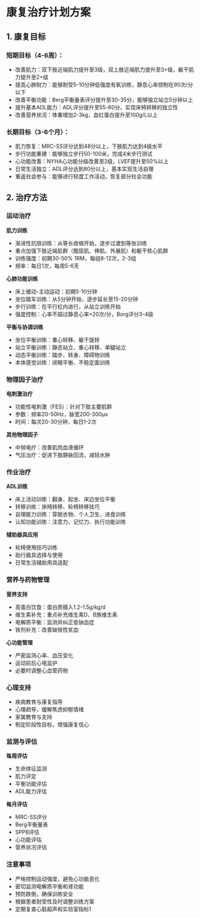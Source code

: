 # 康复治疗计划方案

## 1. 康复目标

### 短期目标（4-6周）：
- 改善肌力：双下肢近端肌力提升至3级，双上肢近端肌力提升至3+级，躯干肌力提升至2+级
- 提高心肺耐力：能够耐受5-10分钟低强度有氧训练，静息心率控制在90次/分以下
- 改善平衡功能：Berg平衡量表评分提升至30-35分，能够独立站立5分钟以上
- 提升基本ADL能力：ADL评分提升至55-60分，实现床椅转移的独立性
- 改善营养状况：体重增加2-3kg，血红蛋白提升至100g/L以上

### 长期目标（3-6个月）：
- 肌力恢复：MRC-SS评分达到48分以上，下肢肌力达到4级水平
- 步行功能重建：能够独立步行50-100米，完成4米步行测试
- 心功能改善：NYHA心功能分级改善至2级，LVEF提升至50%以上
- 日常生活独立：ADL评分达到80分以上，基本实现生活自理
- 重返社会参与：能够进行轻度工作活动，恢复部分社会功能

## 2. 治疗方法

### 运动治疗
**肌力训练**
- 渐进性抗阻训练：从等长收缩开始，逐步过渡到等张训练
- 重点加强下肢近端肌群（髋屈肌、伸肌、外展肌）和躯干核心肌群
- 训练强度：初期30-50% 1RM，每组8-12次，2-3组
- 频率：每日1次，每周5-6天

**心肺功能训练**
- 床上被动-主动运动：初期5-10分钟
- 坐位踏车训练：从5分钟开始，逐步延长至15-20分钟
- 步行训练：在平行杠内进行，从站立训练开始
- 强度控制：心率不超过静息心率+20次/分，Borg评分3-4级

**平衡与协调训练**
- 坐位平衡训练：重心转移、躯干旋转
- 站立平衡训练：静态站立、重心转移、单腿站立
- 动态平衡训练：踏步、转身、障碍物训练
- 本体感觉训练：闭眼平衡、不稳定面训练

### 物理因子治疗
**电刺激治疗**
- 功能性电刺激（FES）：针对下肢主要肌群
- 参数：频率20-50Hz，脉宽200-300μs
- 时间：每次20-30分钟，每日1-2次

**其他物理因子**
- 中频电疗：改善肌肉血液循环
- 气压治疗：促进下肢静脉回流，减轻水肿

### 作业治疗
**ADL训练**
- 床上活动训练：翻身、起坐、床边坐位平衡
- 转移训练：床椅转移、轮椅转移技巧
- 自理能力训练：穿脱衣物、个人卫生、进食训练
- 认知功能训练：注意力、记忆力、执行功能训练

**辅助器具应用**
- 轮椅使用技巧训练
- 助行器具选择与使用
- 日常生活辅助用具适配

### 营养与药物管理
**营养支持**
- 高蛋白饮食：蛋白质摄入1.2-1.5g/kg/d
- 维生素补充：重点补充维生素D、B族维生素
- 电解质平衡：监测并纠正低钠血症
- 铁剂补充：改善缺铁性贫血

**心功能管理**
- 严密监测心率、血压变化
- 运动前后心电监护
- 必要时调整心血管药物

### 心理支持
- 疾病教育与康复指导
- 心理疏导，缓解焦虑抑郁情绪
- 家属教育与支持
- 制定阶段性目标，增强康复信心

### 监测与评估
**每周评估**
- 生命体征监测
- 肌力评定
- 平衡功能评估
- ADL能力评估

**每月评估**
- MRC-SS评分
- Berg平衡量表
- SPPB评估
- 心功能评估
- 营养状况评估

### 注意事项
- 严格控制运动强度，避免心功能恶化
- 密切监测电解质平衡和肾功能
- 预防跌倒，确保训练安全
- 根据患者耐受性及时调整训练方案
- 定期复查心脏超声和实验室指标1